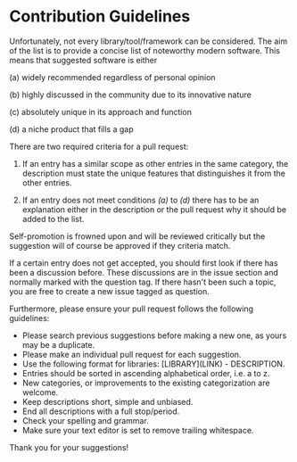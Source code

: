 # Contribution Guidelines

Unfortunately, not every library/tool/framework can be considered. The aim of the list is to provide a concise list of noteworthy modern software. This means that suggested software is either

(a) widely recommended regardless of personal opinion

(b) highly discussed in the community due to its innovative nature

(c) absolutely unique in its approach and function

(d) a niche product that fills a gap

There are two required criteria for a pull request:

1. If an entry has a similar scope as other entries in the same category, the description must state the unique features that distinguishes it from the other entries.

2. If an entry does not meet conditions *(a)* to *(d)* there has to be an explanation either in the description or the pull request why it should be added to the list.

Self-promotion is frowned upon and will be reviewed critically but the suggestion will of course be approved if they criteria match.

If a certain entry does not get accepted, you should first look if there has been a discussion before. These discussions are in the issue section and normally marked with the question tag. If there hasn't been such a topic, you are free to create a new issue tagged as question.

Furthermore, please ensure your pull request follows the following guidelines:

* Please search previous suggestions before making a new one, as yours may be a duplicate.
* Please make an individual pull request for each suggestion.
* Use the following format for libraries: \[LIBRARY\]\(LINK\) - DESCRIPTION.
* Entries should be sorted in ascending alphabetical order, i.e. a to z.
* New categories, or improvements to the existing categorization are welcome.
* Keep descriptions short, simple and unbiased.
* End all descriptions with a full stop/period.
* Check your spelling and grammar.
* Make sure your text editor is set to remove trailing whitespace.

Thank you for your suggestions!
